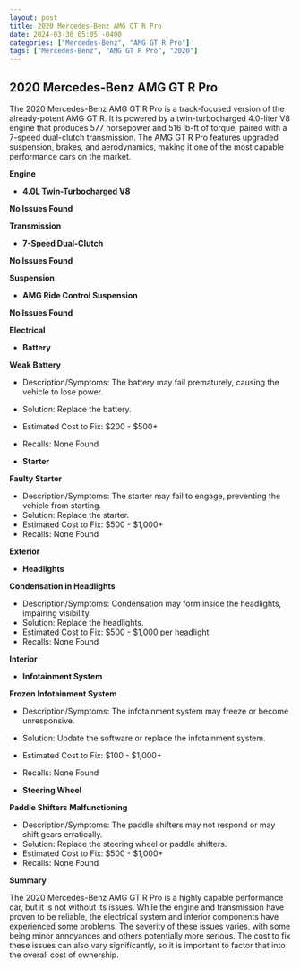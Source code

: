 ```yaml
---
layout: post
title: 2020 Mercedes-Benz AMG GT R Pro
date: 2024-03-30 05:05 -0400
categories: ["Mercedes-Benz", "AMG GT R Pro"]
tags: ["Mercedes-Benz", "AMG GT R Pro", "2020"]
---
```

## 2020 Mercedes-Benz AMG GT R Pro

The 2020 Mercedes-Benz AMG GT R Pro is a track-focused version of the already-potent AMG GT R. It is powered by a twin-turbocharged 4.0-liter V8 engine that produces 577 horsepower and 516 lb-ft of torque, paired with a 7-speed dual-clutch transmission. The AMG GT R Pro features upgraded suspension, brakes, and aerodynamics, making it one of the most capable performance cars on the market.

**Engine**

* **4.0L Twin-Turbocharged V8**

**No Issues Found**

**Transmission**

* **7-Speed Dual-Clutch**

**No Issues Found**

**Suspension**

* **AMG Ride Control Suspension**

**No Issues Found**

**Electrical**

* **Battery**

**Weak Battery**
* Description/Symptoms: The battery may fail prematurely, causing the vehicle to lose power.
* Solution: Replace the battery.
* Estimated Cost to Fix: $200 - $500+
* Recalls: None Found

* **Starter**

**Faulty Starter**
* Description/Symptoms: The starter may fail to engage, preventing the vehicle from starting.
* Solution: Replace the starter.
* Estimated Cost to Fix: $500 - $1,000+
* Recalls: None Found

**Exterior**

* **Headlights**

**Condensation in Headlights**
* Description/Symptoms: Condensation may form inside the headlights, impairing visibility.
* Solution: Replace the headlights.
* Estimated Cost to Fix: $500 - $1,000 per headlight
* Recalls: None Found

**Interior**

* **Infotainment System**

**Frozen Infotainment System**
* Description/Symptoms: The infotainment system may freeze or become unresponsive.
* Solution: Update the software or replace the infotainment system.
* Estimated Cost to Fix: $100 - $1,000+
* Recalls: None Found

* **Steering Wheel**

**Paddle Shifters Malfunctioning**
* Description/Symptoms: The paddle shifters may not respond or may shift gears erratically.
* Solution: Replace the steering wheel or paddle shifters.
* Estimated Cost to Fix: $500 - $1,000+
* Recalls: None Found

**Summary**

The 2020 Mercedes-Benz AMG GT R Pro is a highly capable performance car, but it is not without its issues. While the engine and transmission have proven to be reliable, the electrical system and interior components have experienced some problems. The severity of these issues varies, with some being minor annoyances and others potentially more serious. The cost to fix these issues can also vary significantly, so it is important to factor that into the overall cost of ownership.
